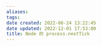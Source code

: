```yaml
---
aliases: 
tags: 
date created: 2022-06-24 13:22:45
date updated: 2022-12-01 17:53:00
title: Node 的 process.nextTick
---
```


